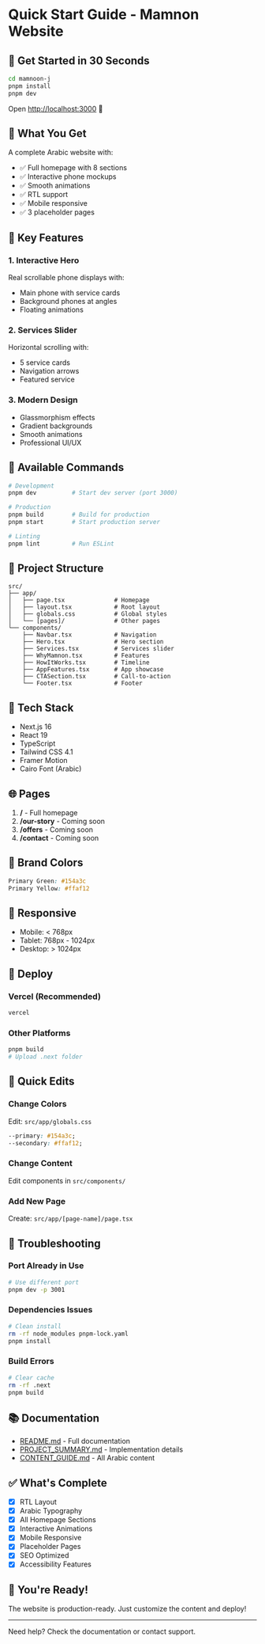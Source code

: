 # Quick Start Guide - Mamnon Website

## 🚀 Get Started in 30 Seconds

```bash
cd mamnoon-j
pnpm install
pnpm dev
```

Open [http://localhost:3000](http://localhost:3000) 🎉

## 📂 What You Get

A complete Arabic website with:

- ✅ Full homepage with 8 sections
- ✅ Interactive phone mockups
- ✅ Smooth animations
- ✅ RTL support
- ✅ Mobile responsive
- ✅ 3 placeholder pages

## 🎨 Key Features

### 1. Interactive Hero

Real scrollable phone displays with:

- Main phone with service cards
- Background phones at angles
- Floating animations

### 2. Services Slider

Horizontal scrolling with:

- 5 service cards
- Navigation arrows
- Featured service

### 3. Modern Design

- Glassmorphism effects
- Gradient backgrounds
- Smooth animations
- Professional UI/UX

## 🔧 Available Commands

```bash
# Development
pnpm dev          # Start dev server (port 3000)

# Production
pnpm build        # Build for production
pnpm start        # Start production server

# Linting
pnpm lint         # Run ESLint
```

## 📁 Project Structure

```
src/
├── app/
│   ├── page.tsx              # Homepage
│   ├── layout.tsx            # Root layout
│   ├── globals.css           # Global styles
│   └── [pages]/              # Other pages
└── components/
    ├── Navbar.tsx            # Navigation
    ├── Hero.tsx              # Hero section
    ├── Services.tsx          # Services slider
    ├── WhyMamnon.tsx         # Features
    ├── HowItWorks.tsx        # Timeline
    ├── AppFeatures.tsx       # App showcase
    ├── CTASection.tsx        # Call-to-action
    └── Footer.tsx            # Footer
```

## 🎯 Tech Stack

- Next.js 16
- React 19
- TypeScript
- Tailwind CSS 4.1
- Framer Motion
- Cairo Font (Arabic)

## 🌐 Pages

1. **/** - Full homepage
2. **/our-story** - Coming soon
3. **/offers** - Coming soon
4. **/contact** - Coming soon

## 🎨 Brand Colors

```css
Primary Green: #154a3c
Primary Yellow: #ffaf12
```

## 📱 Responsive

- Mobile: < 768px
- Tablet: 768px - 1024px
- Desktop: > 1024px

## 🚀 Deploy

### Vercel (Recommended)

```bash
vercel
```

### Other Platforms

```bash
pnpm build
# Upload .next folder
```

## 📝 Quick Edits

### Change Colors

Edit: `src/app/globals.css`

```css
--primary: #154a3c;
--secondary: #ffaf12;
```

### Change Content

Edit components in `src/components/`

### Add New Page

Create: `src/app/[page-name]/page.tsx`

## 🐛 Troubleshooting

### Port Already in Use

```bash
# Use different port
pnpm dev -p 3001
```

### Dependencies Issues

```bash
# Clean install
rm -rf node_modules pnpm-lock.yaml
pnpm install
```

### Build Errors

```bash
# Clear cache
rm -rf .next
pnpm build
```

## 📚 Documentation

- [README.md](./README.md) - Full documentation
- [PROJECT_SUMMARY.md](../PROJECT_SUMMARY.md) - Implementation details
- [CONTENT_GUIDE.md](./CONTENT_GUIDE.md) - All Arabic content

## ✅ What's Complete

- [x] RTL Layout
- [x] Arabic Typography
- [x] All Homepage Sections
- [x] Interactive Animations
- [x] Mobile Responsive
- [x] Placeholder Pages
- [x] SEO Optimized
- [x] Accessibility Features

## 🎉 You're Ready!

The website is production-ready. Just customize the content and deploy!

---

Need help? Check the documentation or contact support.
